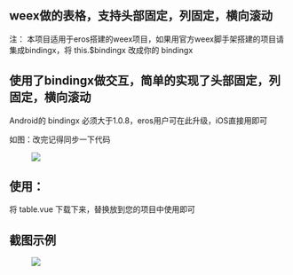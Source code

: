 ## weex做的表格，支持头部固定，列固定，横向滚动 

注： 本项目适用于eros搭建的weex项目，如果用官方weex脚手架搭建的项目请集成bindingx，将 this.$bindingx 改成你的 bindingx

## 使用了bindingx做交互，简单的实现了头部固定，列固定，横向滚动


Android的 bindingx 必须大于1.0.8，eros用户可在此升级，iOS直接用即可

如图：改完记得同步一下代码
<figure class="center">
    <img src="https://raw.githubusercontent.com/kang558/weex-table/master/screenshot/eros.png">
</figure>

## 使用：
将 table.vue 下载下来，替换放到您的项目中使用即可

## 截图示例
<figure class="center">
    <img src="https://raw.githubusercontent.com/kang558/weex-table/master/screenshot/screenshot.gif">
</figure>


